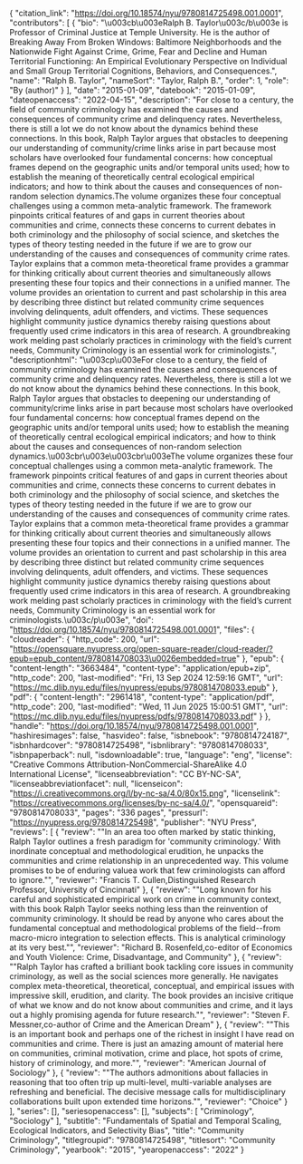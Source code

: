 {
   "citation_link": "https://doi.org/10.18574/nyu/9780814725498.001.0001",
   "contributors": [
     {
       "bio": "\u003cb\u003eRalph B. Taylor\u003c/b\u003e is Professor of Criminal Justice at Temple University. He is the author of Breaking Away From Broken Windows: Baltimore Neighborhoods and the Nationwide Fight Against Crime, Grime, Fear and Decline and Human Territorial Functioning: An Empirical Evolutionary Perspective on Individual and Small Group Territorial Cognitions, Behaviors, and Consequences.",
       "name": "Ralph B. Taylor",
       "nameSort": "Taylor, Ralph B.",
       "order": 1,
       "role": "By (author)"
     }
   ],
   "date": "2015-01-09",
   "datebook": "2015-01-09",
   "dateopenaccess": "2022-04-15",
   "description": "For close to a century, the field of community criminology has examined the causes and consequences of community crime and delinquency rates. Nevertheless, there is still a lot we do not know about the dynamics behind these connections. In this book, Ralph Taylor argues that obstacles to deepening our understanding of community/crime links arise in part because most scholars have overlooked four fundamental concerns: how conceptual frames depend on the geographic units and/or temporal units used; how to establish the meaning of theoretically central ecological empirical indicators; and how to think about the causes and consequences of non-random selection dynamics.The volume organizes these four conceptual challenges using a common meta-analytic framework. The framework pinpoints critical features of and gaps in current theories about communities and crime, connects these concerns to current debates in both criminology and the philosophy of social science, and sketches the types of theory testing needed in the future if we are to grow our understanding of the causes and consequences of community crime rates. Taylor explains that a common meta-theoretical frame provides a grammar for thinking critically about current theories and simultaneously allows presenting these four topics and their connections in a unified manner. The volume provides an orientation to current and past scholarship in this area by describing three distinct but related community crime sequences involving delinquents, adult offenders, and victims. These sequences highlight community justice dynamics thereby raising questions about frequently used crime indicators in this area of research. A groundbreaking work melding past scholarly practices in criminology with the field’s current needs, Community Criminology is an essential work for criminologists.",
   "descriptionhtml": "\u003cp\u003eFor close to a century, the field of community criminology has examined the causes and consequences of community crime and delinquency rates. Nevertheless, there is still a lot we do not know about the dynamics behind these connections. In this book, Ralph Taylor argues that obstacles to deepening our understanding of community/crime links arise in part because most scholars have overlooked four fundamental concerns: how conceptual frames depend on the geographic units and/or temporal units used; how to establish the meaning of theoretically central ecological empirical indicators; and how to think about the causes and consequences of non-random selection dynamics.\u003cbr\u003e\u003cbr\u003eThe volume organizes these four conceptual challenges using a common meta-analytic framework. The framework pinpoints critical features of and gaps in current theories about communities and crime, connects these concerns to current debates in both criminology and the philosophy of social science, and sketches the types of theory testing needed in the future if we are to grow our understanding of the causes and consequences of community crime rates. Taylor explains that a common meta-theoretical frame provides a grammar for thinking critically about current theories and simultaneously allows presenting these four topics and their connections in a unified manner. The volume provides an orientation to current and past scholarship in this area by describing three distinct but related community crime sequences involving delinquents, adult offenders, and victims. These sequences highlight community justice dynamics thereby raising questions about frequently used crime indicators in this area of research. A groundbreaking work melding past scholarly practices in criminology with the field’s current needs, Community Criminology is an essential work for criminologists.\u003c/p\u003e",
   "doi": "https://doi.org/10.18574/nyu/9780814725498.001.0001",
   "files": {
     "cloudreader": {
       "http_code": 200,
       "url": "https://opensquare.nyupress.org/open-square-reader/cloud-reader/?epub=epub_content/9780814708033\u0026embedded=true"
     },
     "epub": {
       "content-length": "3663484",
       "content-type": "application/epub+zip",
       "http_code": 200,
       "last-modified": "Fri, 13 Sep 2024 12:59:16 GMT",
       "url": "https://mc.dlib.nyu.edu/files/nyupress/epubs/9780814708033.epub"
     },
     "pdf": {
       "content-length": "2961418",
       "content-type": "application/pdf",
       "http_code": 200,
       "last-modified": "Wed, 11 Jun 2025 15:00:51 GMT",
       "url": "https://mc.dlib.nyu.edu/files/nyupress/pdfs/9780814708033.pdf"
     }
   },
   "handle": "https://doi.org/10.18574/nyu/9780814725498.001.0001",
   "hashiresimages": false,
   "hasvideo": false,
   "isbnebook": "9780814724187",
   "isbnhardcover": "9780814725498",
   "isbnlibrary": "9780814708033",
   "isbnpaperback": null,
   "isdownloadable": true,
   "language": "eng",
   "license": "Creative Commons Attribution-NonCommercial-ShareAlike 4.0 International License",
   "licenseabbreviation": "CC BY-NC-SA",
   "licenseabbreviationfacet": null,
   "licenseicon": "https://i.creativecommons.org/l/by-nc-sa/4.0/80x15.png",
   "licenselink": "https://creativecommons.org/licenses/by-nc-sa/4.0/",
   "opensquareid": "9780814708033",
   "pages": "336 pages",
   "pressurl": "https://nyupress.org/9780814725498",
   "publisher": "NYU Press",
   "reviews": [
     {
       "review": "\"In an area too often marked by static thinking, Ralph Taylor outlines a fresh paradigm for 'community criminology.'  With inordinate conceptual and methodological erudition, he unpacks the communities and crime relationship in an unprecedented way.  This volume promises to be of enduring valuea work that few criminologists can afford to ignore.\"",
       "reviewer": "Francis T. Cullen,Distinguished Research Professor, University of Cincinnati"
     },
     {
       "review": "\"Long known for his careful and sophisticated empirical work on crime in community context, with this book Ralph Taylor seeks nothing less than the reinvention of community criminology. It should be read by anyone who cares about the fundamental conceptual and methodological problems of the field--from macro-micro integration to selection effects. This is analytical criminology at its very best.\"",
       "reviewer": "Richard B. Rosenfeld,co-editor of Economics and Youth Violence: Crime, Disadvantage, and Community"
     },
     {
       "review": "\"Ralph Taylor has crafted a brilliant book tackling core issues in community criminology, as well as the  social sciences more generally.  He navigates complex meta-theoretical, theoretical, conceptual, and  empirical issues with impressive skill, erudition, and clarity.  The book provides an incisive critique of  what we know and do not know about communities and crime, and it lays out a highly promising agenda  for future research.\"",
       "reviewer": "Steven F. Messner,co-author of  Crime and the American Dream"
     },
     {
       "review": "\"This is an important book and perhaps one of the richest in insight I have read on communities and crime. There is just an amazing amount of material here on communities, criminal motivation, crime and place, hot spots of crime, history of criminology, and more.\"",
       "reviewer": "American Journal of Sociology"
     },
     {
       "review": "\"The authors admonitions about fallacies in reasoning that too often trip up multi-level, multi-variable analyses are refreshing and beneficial. The decisive message calls for multidisciplinary collaborations built upon extended time horizons.\"",
       "reviewer": "Choice"
     }
   ],
   "series": [],
   "seriesopenaccess": [],
   "subjects": [
     "Criminology",
     "Sociology"
   ],
   "subtitle": "Fundamentals of Spatial and Temporal Scaling, Ecological Indicators, and Selectivity Bias",
   "title": "Community Criminology",
   "titlegroupid": "9780814725498",
   "titlesort": "Community Criminology",
   "yearbook": "2015",
   "yearopenaccess": "2022"
 }
